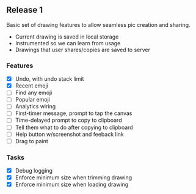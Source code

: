 ## Release 1

Basic set of drawing features to allow seamless pic creation and sharing.
* Current drawing is saved in local storage
* Instrumented so we can learn from usage
* Drawings that user shares/copies are saved to server

### Features

- [x] Undo, with undo stack limit
- [x] Recent emoji
- [ ] Find any emoji
- [ ] Popular emoji
- [ ] Analytics wiring
- [ ] First-timer message, prompt to tap the canvas
- [ ] Time-delayed prompt to copy to clipboard
- [ ] Tell them what to do after copying to clipboard
- [ ] Help button w/screenshot and feeback link
- [ ] Drag to paint

### Tasks

- [x] Debug logging
- [x] Enforce minimum size when trimming drawing
- [x] Enforce minimum size when loading drawing
